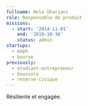 ```yaml
---
fullname: Hela Ghariani
role: Responsable de produit
missions:
  - start: '2014-11-01'
    end: '2019-10-30'
    status: admin
startups:
  - mdph
  - bourse
previously:
  - etudiant-entrepreneur
  - boussole
  - reserve-civique
---
```


Résiliente et engagée.

